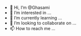 - 👋 Hi, I’m @Ghasami
- 👀 I’m interested in ...
- 🌱 I’m currently learning ...
- 💞️ I’m looking to collaborate on ...
- 📫 How to reach me ...

<!---
Ghasami/Ghasami is a ✨ special ✨ repository because its `README.md` (this file) appears on your GitHub profile.
You can click the Preview link to take a look at your changes.
--->
